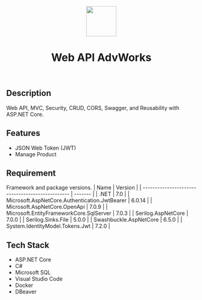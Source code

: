 <div align="center">
    <img src="https://res.cloudinary.com/rexcuni/image/upload/v1688969225/favicon_oxddqi.png" width="80px">
    <br>
    <h1>Web API AdvWorks</h1>
</div>
<p align="center">
    <a href="https://didepanlayar.com" target="_blank"><img alt="" src="https://img.shields.io/badge/Website-1DA1F2?style=normal&logo=dribbble&logoColor=white" style="vertical-align: center" /></a>
    <a href="https://instagram.com/didepanlayar" target="_blank"><img alt="" src="https://img.shields.io/badge/Instagram-DD2A7B?style=normal&logo=instagram&logoColor=white" style="vertical-align: center" /></a>
    <a href="https://www.youtube.com/@didepanlayar" target="_blank"><img alt="" src="https://img.shields.io/badge/YouTube-CD201F?style=normal&logo=youtube&logoColor=white" style="vertical-align: center" /></a>
</p>

## Description
Web API, MVC, Security, CRUD, CORS, Swagger, and Reusability with ASP.NET Core.

## Features
- JSON Web Token (JWT)
- Manage Product

## Requirement
Framework and package versions.
| Name                                             | Version |
| ------------------------------------------------ | ------- |
| .NET                                             | 7.0     |
| Microsoft.AspNetCore.Authentication.JwtBearer    | 6.0.14  |
| Microsoft.AspNetCore.OpenApi                     | 7.0.9   |
| Microsoft.EntityFrameworkCore.SqlServer          | 7.0.3   |
| Serilog.AspNetCore                               | 7.0.0   |
| Serilog.Sinks.File                               | 5.0.0   |
| Swashbuckle.AspNetCore                           | 6.5.0   |
| System.IdentityModel.Tokens.Jwt                  | 7.2.0   |

## Tech Stack
- ASP.NET Core
- C#
- Microsoft SQL
- Visual Studio Code
- Docker
- DBeaver